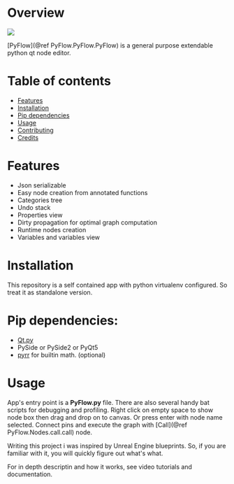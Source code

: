 # Overview

![](logoBp.png)

[PyFlow](@ref PyFlow.PyFlow.PyFlow) is a general purpose extendable python qt node editor.

# Table of contents
- [Features](#features)
- [Installation](#installation)
- [Pip dependencies](#dependencies)
- [Usage](#usage)
- [Contributing](#contributing)
- [Credits](#credits)

# Features
- Json serializable
- Easy node creation from annotated functions
- Categories tree
- Undo stack
- Properties view
- Dirty propagation for optimal graph computation
- Runtime nodes creation
- Variables and variables view

# Installation
This repository is a self contained app with python virtualenv configured. So treat it as standalone version.

# Pip dependencies:
- [Qt.py](https://github.com/mottosso/Qt.py)
- PySide or PySide2 or PyQt5
- [pyrr](https://github.com/adamlwgriffiths/Pyrr) for builtin math. (optional)

# Usage
App's entry point is a **PyFlow.py** file. There are also several handy bat scripts for debugging and profiling.
Right click on empty space to show node box then drag and drop on to canvas. Or press enter with node name selected.
Connect pins and execute the graph with [Call](@ref PyFlow.Nodes.call.call) node.

Writing this project i was inspired by Unreal Engine blueprints. So, if you are familiar with it, you will quickly figure out what's what.

For in depth descriptin and how it works, see video tutorials and documentation.
